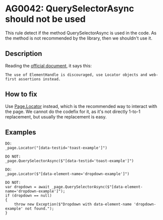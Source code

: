 # AG0042: QuerySelectorAsync should not be used

This rule detect if the method QuerySelectorAsync is used in the code. 
As the method is not recommended by the library, then we shouldn't use it.

## Description

Reading the [official document](https://playwright.dev/dotnet/docs/api/class-elementhandle), it says this:
```
The use of ElementHandle is discouraged, use Locator objects and web-first assertions instead.
```

## How to fix
Use [Page.Locator](https://playwright.dev/docs/locators) instead, which is the recommended way to interact with the page.
We cannot do the codefix for it, as it's not directly 1-to-1 replacement, but usually the replacement is easy.

## Examples

```
DO: 
_page.Locator("[data-testid='toast-example']")

DO NOT:
_page.QuerySelectorAsync($"[data-testid='toast-example']")
```

```
DO:
_page.Locator($"[data-element-name='dropdown-example']")

DO NOT:
var dropdown = await _page.QuerySelectorAsync($"[data-element-name='dropdown-example']");
if (dropdown == null)
{
    throw new Exception($"Dropdown with data-element-name 'dropdown-example' not found.");
}
```